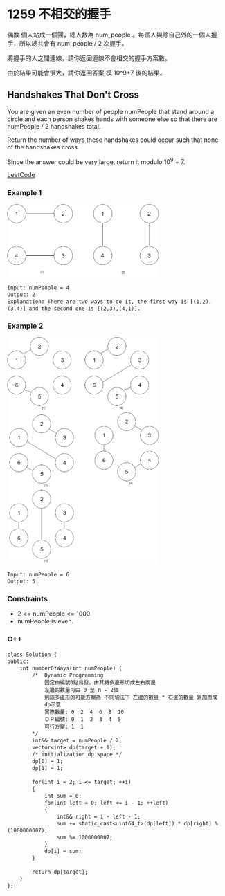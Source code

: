 # 1259 不相交的握手

偶數 個人站成一個圓，總人數為 num_people 。每個人與除自己外的一個人握手，所以總共會有 num_people / 2 次握手。

將握手的人之間連線，請你返回連線不會相交的握手方案數。

由於結果可能會很大，請你返回答案 模 10^9+7 後的結果。

## Handshakes That Don't Cross

You are given an even number of people numPeople that stand around a circle and each person shakes hands with someone else so that there are numPeople / 2 handshakes total.

Return the number of ways these handshakes could occur such that none of the handshakes cross.

Since the answer could be very large, return it modulo 10<sup>9</sup> + 7.

[LeetCode](https://leetcode-cn.com/problems/handshakes-that-dont-cross/)

### Example 1

<img src="img/1259_1.png" width = "350"/>

```
Input: numPeople = 4
Output: 2
Explanation: There are two ways to do it, the first way is [(1,2),(3,4)] and the second one is [(2,3),(4,1)].
```

### Example 2

<img src="img/1259_2.png" width = "350"/>

```
Input: numPeople = 6
Output: 5
```

### Constraints

* 2 <= numPeople <= 1000
* numPeople is even.

### C++ 

```
class Solution {
public:
    int numberOfWays(int numPeople) {
        /*  Dynamic Programming
            固定由編號0點出發，由其將多邊形切成左右兩邊
            左邊的數量可由 0 至 n - 2個
            則該多邊形的可能方案為 不同切法下 左邊的數量 * 右邊的數量 累加而成
            dp示意
            實際數量: 0  2  4  6  8  10
            ＤＰ編號: 0  1  2  3  4  5
            可行方案: 1  1
        */
        int&& target = numPeople / 2;
        vector<int> dp(target + 1);
        /* initialization dp space */
        dp[0] = 1;
        dp[1] = 1;

        for(int i = 2; i <= target; ++i)
        {
            int sum = 0;
            for(int left = 0; left <= i - 1; ++left)    
            {
                int&& right = i - left - 1;
                sum += static_cast<uint64_t>(dp[left]) * dp[right] % (1000000007);
                sum %= 1000000007;
            }
            dp[i] = sum;   
        }  
        
        return dp[target];
    }
};
```
